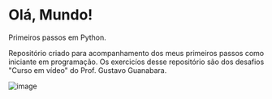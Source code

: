 # Olá, Mundo!
 
Primeiros passos em Python.

Repositório criado para acompanhamento dos meus primeiros passos como iniciante em programação.
Os exercicíos desse repositório são dos desafios "Curso em vídeo" do Prof. Gustavo Guanabara.

![image](https://user-images.githubusercontent.com/83739628/128277950-6783efd8-08a6-4624-95a1-1f4bd9ea2d0c.png)
